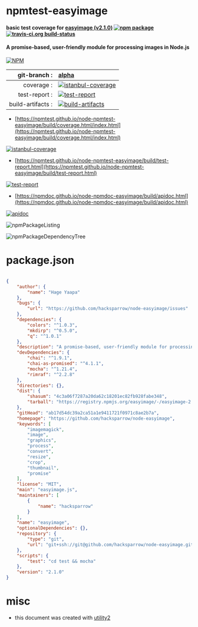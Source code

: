 # npmtest-easyimage

#### basic test coverage for  [easyimage (v2.1.0)](https://github.com/hacksparrow/node-easyimage)  [![npm package](https://img.shields.io/npm/v/npmtest-easyimage.svg?style=flat-square)](https://www.npmjs.org/package/npmtest-easyimage) [![travis-ci.org build-status](https://api.travis-ci.org/npmtest/node-npmtest-easyimage.svg)](https://travis-ci.org/npmtest/node-npmtest-easyimage)

#### A promise-based, user-friendly module for processing images in Node.js

[![NPM](https://nodei.co/npm/easyimage.png?downloads=true&downloadRank=true&stars=true)](https://www.npmjs.com/package/easyimage)

| git-branch : | [alpha](https://github.com/npmtest/node-npmtest-easyimage/tree/alpha)|
|--:|:--|
| coverage : | [![istanbul-coverage](https://npmtest.github.io/node-npmtest-easyimage/build/coverage.badge.svg)](https://npmtest.github.io/node-npmtest-easyimage/build/coverage.html/index.html)|
| test-report : | [![test-report](https://npmtest.github.io/node-npmtest-easyimage/build/test-report.badge.svg)](https://npmtest.github.io/node-npmtest-easyimage/build/test-report.html)|
| build-artifacts : | [![build-artifacts](https://npmtest.github.io/node-npmtest-easyimage/glyphicons_144_folder_open.png)](https://github.com/npmtest/node-npmtest-easyimage/tree/gh-pages/build)|

- [https://npmtest.github.io/node-npmtest-easyimage/build/coverage.html/index.html](https://npmtest.github.io/node-npmtest-easyimage/build/coverage.html/index.html)

[![istanbul-coverage](https://npmtest.github.io/node-npmtest-easyimage/build/screenCapture.buildCi.browser.%252Ftmp%252Fbuild%252Fcoverage.lib.html.png)](https://npmtest.github.io/node-npmtest-easyimage/build/coverage.html/index.html)

- [https://npmtest.github.io/node-npmtest-easyimage/build/test-report.html](https://npmtest.github.io/node-npmtest-easyimage/build/test-report.html)

[![test-report](https://npmtest.github.io/node-npmtest-easyimage/build/screenCapture.buildCi.browser.%252Ftmp%252Fbuild%252Ftest-report.html.png)](https://npmtest.github.io/node-npmtest-easyimage/build/test-report.html)

- [https://npmdoc.github.io/node-npmdoc-easyimage/build/apidoc.html](https://npmdoc.github.io/node-npmdoc-easyimage/build/apidoc.html)

[![apidoc](https://npmdoc.github.io/node-npmdoc-easyimage/build/screenCapture.buildCi.browser.%252Ftmp%252Fbuild%252Fapidoc.html.png)](https://npmdoc.github.io/node-npmdoc-easyimage/build/apidoc.html)

![npmPackageListing](https://npmtest.github.io/node-npmtest-easyimage/build/screenCapture.npmPackageListing.svg)

![npmPackageDependencyTree](https://npmtest.github.io/node-npmtest-easyimage/build/screenCapture.npmPackageDependencyTree.svg)



# package.json

```json

{
    "author": {
        "name": "Hage Yaapa"
    },
    "bugs": {
        "url": "https://github.com/hacksparrow/node-easyimage/issues"
    },
    "dependencies": {
        "colors": "^1.0.3",
        "mkdirp": "^0.5.0",
        "q": "^1.0.1"
    },
    "description": "A promise-based, user-friendly module for processing images in Node.js",
    "devDependencies": {
        "chai": "^1.9.1",
        "chai-as-promised": "^4.1.1",
        "mocha": "^1.21.4",
        "rimraf": "^2.2.8"
    },
    "directories": {},
    "dist": {
        "shasum": "4c3a06f7287a20da62c18201ec82fb928fabe348",
        "tarball": "https://registry.npmjs.org/easyimage/-/easyimage-2.1.0.tgz"
    },
    "gitHead": "ab17d54dc39a2ca51a1e9411721f0971c8ae2b7a",
    "homepage": "https://github.com/hacksparrow/node-easyimage",
    "keywords": [
        "imagemagick",
        "image",
        "graphics",
        "process",
        "convert",
        "resize",
        "crop",
        "thumbnail",
        "promise"
    ],
    "license": "MIT",
    "main": "easyimage.js",
    "maintainers": [
        {
            "name": "hacksparrow"
        }
    ],
    "name": "easyimage",
    "optionalDependencies": {},
    "repository": {
        "type": "git",
        "url": "git+ssh://git@github.com/hacksparrow/node-easyimage.git"
    },
    "scripts": {
        "test": "cd test && mocha"
    },
    "version": "2.1.0"
}
```



# misc
- this document was created with [utility2](https://github.com/kaizhu256/node-utility2)
